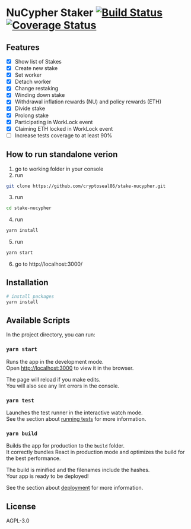 # NuCypher Staker [![Build Status](https://travis-ci.com/cryptoseal86/stake-nucypher.svg?branch=master)](https://travis-ci.com/cryptoseal86/stake-nucypher) [![Coverage Status](https://coveralls.io/repos/github/cryptoseal86/stake-nucypher/badge.svg?branch=master&source=github)](https://coveralls.io/github/cryptoseal86/stake-nucypher?branch=master)

## Features

  - [x] Show list of Stakes
  - [x] Create new stake
  - [x] Set worker
  - [x] Detach worker
  - [x] Change restaking
  - [X] Winding down stake
  - [X] Withdrawal inflation rewards (NU) and policy rewards (ETH)
  - [X] Divide stake
  - [X] Prolong stake
  - [X] Participating in WorkLock event
  - [X] Claiming ETH locked in WorkLock event
  - [ ] Increase tests coverage to at least 90%

## How to run standalone verion
1. go to working folder in your console
2. run
```bash
git clone https://github.com/cryptoseal86/stake-nucypher.git
```
3. run
```bash
cd stake-nucypher
```
4. run
```bash
yarn install
```
5. run
```bash
yarn start
```
6. go to http://localhost:3000/

## Installation
```bash
# install packages
yarn install
```

## Available Scripts

In the project directory, you can run:

### `yarn start`

Runs the app in the development mode.<br />
Open [http://localhost:3000](http://localhost:3000) to view it in the browser.

The page will reload if you make edits.<br />
You will also see any lint errors in the console.

### `yarn test`

Launches the test runner in the interactive watch mode.<br />
See the section about [running tests](https://facebook.github.io/create-react-app/docs/running-tests) for more information.

### `yarn build`

Builds the app for production to the `build` folder.<br />
It correctly bundles React in production mode and optimizes the build for the best performance.

The build is minified and the filenames include the hashes.<br />
Your app is ready to be deployed!

See the section about [deployment](https://facebook.github.io/create-react-app/docs/deployment) for more information.

## License

AGPL-3.0
